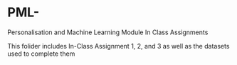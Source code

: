 # PML-
Personalisation and Machine Learning Module In Class Assignments

This folider includes In-Class Assignment 1, 2, and 3 as well as the datasets used to complete them
